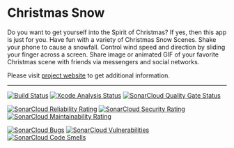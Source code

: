 # Christmas Snow

Do you want to get yourself into the Spirit of Christmas? If yes, then this
app  is  just  for  you.  Have fun with a variety of Christmas Snow Scenes.
Shake  your  phone to cause a snowfall. Control wind speed and direction by
sliding  your  finger  across a screen. Share image or animated GIF of your
favorite Christmas scene with friends via messengers and social networks.

Please  visit  [project  website](https://christmassnow.sourceforge.io/) to
get additional information.

---

[![Build Status](https://github.com/christmas-snow/christmassnow-ios/actions/workflows/build.yml/badge.svg?branch=full)](https://github.com/christmas-snow/christmassnow-ios/actions/workflows/build.yml?query=branch%3Afull)
[![Xcode Analysis Status](https://github.com/christmas-snow/christmassnow-ios/workflows/Xcode%20Analysis/badge.svg)](https://github.com/christmas-snow/christmassnow-ios/actions?query=workflow%3A%22Xcode%20Analysis%22)
[![SonarCloud Quality Gate Status](https://sonarcloud.io/api/project_badges/measure?project=christmas-snow_christmassnow-ios&metric=alert_status)](https://sonarcloud.io/dashboard?id=christmas-snow_christmassnow-ios)

[![SonarCloud Reliability Rating](https://sonarcloud.io/api/project_badges/measure?project=christmas-snow_christmassnow-ios&metric=reliability_rating)](https://sonarcloud.io/dashboard?id=christmas-snow_christmassnow-ios)
[![SonarCloud Security Rating](https://sonarcloud.io/api/project_badges/measure?project=christmas-snow_christmassnow-ios&metric=security_rating)](https://sonarcloud.io/dashboard?id=christmas-snow_christmassnow-ios)
[![SonarCloud Maintainability Rating](https://sonarcloud.io/api/project_badges/measure?project=christmas-snow_christmassnow-ios&metric=sqale_rating)](https://sonarcloud.io/dashboard?id=christmas-snow_christmassnow-ios)

[![SonarCloud Bugs](https://sonarcloud.io/api/project_badges/measure?project=christmas-snow_christmassnow-ios&metric=bugs)](https://sonarcloud.io/dashboard?id=christmas-snow_christmassnow-ios)
[![SonarCloud Vulnerabilities](https://sonarcloud.io/api/project_badges/measure?project=christmas-snow_christmassnow-ios&metric=vulnerabilities)](https://sonarcloud.io/dashboard?id=christmas-snow_christmassnow-ios)
[![SonarCloud Code Smells](https://sonarcloud.io/api/project_badges/measure?project=christmas-snow_christmassnow-ios&metric=code_smells)](https://sonarcloud.io/dashboard?id=christmas-snow_christmassnow-ios)
